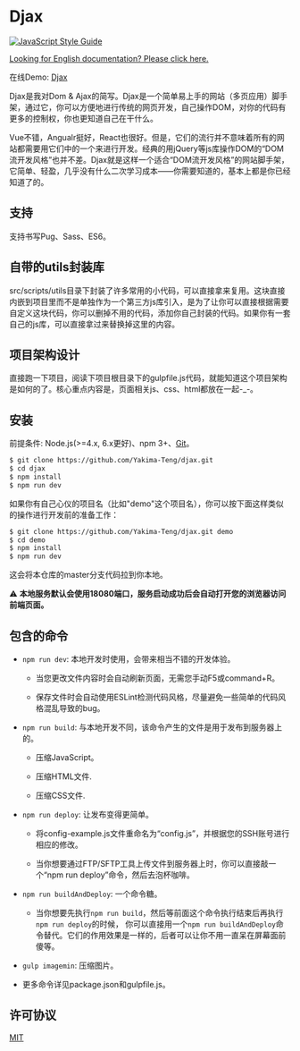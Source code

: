 # Djax

[![JavaScript Style Guide](https://cdn.rawgit.com/standard/standard/master/badge.svg)](https://github.com/standard/standard)

[Looking for English documentation? Please click here.](./README.md)

在线Demo: [Djax](http://www.verysites.com/)

Djax是我对Dom & Ajax的简写。Djax是一个简单易上手的网站（多页应用）脚手架，通过它，你可以方便地进行传统的网页开发，自己操作DOM，对你的代码有更多的控制权，你也更知道自己在干什么。

Vue不错，Angualr挺好，React也很好。但是，它们的流行并不意味着所有的网站都需要用它们中的一个来进行开发。经典的用jQuery等js库操作DOM的“DOM流开发风格”也并不差。Djax就是这样一个适合“DOM流开发风格”的网站脚手架，它简单、轻盈，几乎没有什么二次学习成本——你需要知道的，基本上都是你已经知道了的。

## 支持

支持书写Pug、Sass、ES6。

## 自带的utils封装库

src/scripts/utils目录下封装了许多常用的小代码，可以直接拿来复用。这块直接内嵌到项目里而不是单独作为一个第三方js库引入，是为了让你可以直接根据需要自定义这块代码，你可以删掉不用的代码，添加你自己封装的代码。如果你有一套自己的js库，可以直接拿过来替换掉这里的内容。

## 项目架构设计

直接跑一下项目，阅读下项目根目录下的gulpfile.js代码，就能知道这个项目架构是如何的了。核心重点内容是，页面相关js、css、html都放在一起-_-。

## 安装

前提条件: Node.js(>=4.x, 6.x更好)、npm 3+、[Git](https://git-scm.com/)。

``` bash
$ git clone https://github.com/Yakima-Teng/djax.git
$ cd djax
$ npm install
$ npm run dev
```

如果你有自己心仪的项目名（比如"demo"这个项目名），你可以按下面这样类似的操作进行开发前的准备工作：

``` bash
$ git clone https://github.com/Yakima-Teng/djax.git demo
$ cd demo
$ npm install
$ npm run dev
```

这会将本仓库的master分支代码拉到你本地。

:warning: **本地服务默认会使用18080端口，服务启动成功后会自动打开您的浏览器访问前端页面。**

## 包含的命令

- `npm run dev`: 本地开发时使用，会带来相当不错的开发体验。

  - 当您更改文件内容时会自动刷新页面，无需您手动F5或command+R。

  - 保存文件时会自动使用ESLint检测代码风格，尽量避免一些简单的代码风格混乱导致的bug。

- `npm run build`: 与本地开发不同，该命令产生的文件是用于发布到服务器上的。

  - 压缩JavaScript。

  - 压缩HTML文件.

  - 压缩CSS文件.

- `npm run deploy`: 让发布变得更简单。

  - 将config-example.js文件重命名为“config.js”，并根据您的SSH账号进行相应的修改。

  - 当你想要通过FTP/SFTP工具上传文件到服务器上时，你可以直接敲一个“npm run deploy”命令，然后去泡杯咖啡。

- `npm run buildAndDeploy`: 一个命令糖。

  - 当你想要先执行`npm run build`，然后等前面这个命令执行结束后再执行`npm run deploy`的时候， 你可以直接用一个`npm run buildAndDeploy`命令替代。它们的作用效果是一样的，后者可以让你不用一直呆在屏幕面前傻等。

- `gulp imagemin`: 压缩图片。

- 更多命令详见package.json和gulpfile.js。

## 许可协议

[MIT](http://opensource.org/licenses/MIT)
